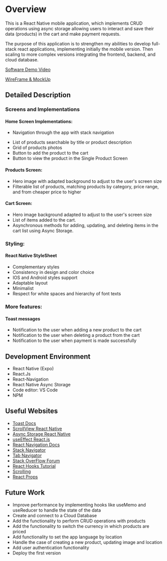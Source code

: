 # Overview

This is a React Native mobile application, which implements CRUD operations using async storage allowing users to interact and save their data (products) in the cart and make payment requests. 

The purpose of this application is to strengthen my abilities to develop full-stack react applications, implementing initially the mobile version. Then scaling to more complex versions integrating the frontend, backend, and cloud database. 



[Software Demo Video](https://youtu.be/1KIVxlhyKbY)   

[WireFrame & MockUp](https://www.figma.com/file/zHEfeiNomW9MPvgQ3QvD5R/My-App?type=design&node-id=0%3A1&mode=design&t=QAjX9pBZrmw28UFu-1)

## Detailed Description

### Screens and Implementations

#### Home Screen Implementations: 
- Navigation through the app with stack navigation
* List of products searchable by title or product description 
* Grid of products photos
* Button to add the product to the cart
* Button to view the product in the Single Product Screen 

#### Products Screen: 
* Hero image with adapted background to adjust to the user's screen size 
* Filterable list of products, matching products by category, price range, and from cheaper price to higher 

#### Cart Screen: 
* Hero image background adapted to adjust to the user's screen size 
* List of items added to the cart. 
* Asynchronous methods for adding, updating, and deleting items in the cart list using Async Storage.

### Styling: 

#### React Native StyleSheet  
* Complementary styles
* Consistency in design and color choice 
* IOS and Android styles support 
* Adaptable layout 
* Minimalist 
* Respect for white spaces and hierarchy of font texts 

### More features: 

#### Toast messages
* Notification to the user when adding a new product to the cart
* Notification to the user when deleting a product from the cart
* Notification to the user when payment is made successfully


## Development Environment

* React Native (Expo) 
* React.Js 
* React-Navigation
* React Native Async Storage 
* Code editor: VS Code
* NPM 

## Useful Websites

* [Toast Docs](https://github.com/calintamas/react-native-toast-message/blob/HEAD/docs/custom-layouts.md)
* [ScrollView React Native](https://reactnative.dev/docs/scrollview)
* [Async Storage React Native](https://blog.logrocket.com/guide-react-natives-asyncstorage/)
* [useEffect React.js](https://react.dev/reference/react/useEffect)
* [React Navigation Docs](https://reactnavigation.org/docs/getting-started/)
* [Stack Navigator](https://reactnavigation.org/docs/stack-navigator/)
* [Tab Navigator](https://reactnavigation.org/docs/bottom-tab-navigator/)
* [Stack OverFlow Forum](https://stackoverflow.com/questions/67623952/error-virtualizedlists-should-never-be-nested-inside-plain-scrollviews-with-th)
* [React Hooks Tutorial ](https://www.youtube.com/watch?v=HYKDUF8X3qI&ab_channel=CosdenSolutions)
* [Scrolling](https://www.youtube.com/watch?v=T9LWjpHCW_E&ab_channel=BungFerdly)
* [React Props](https://www.w3schools.com/react/react_props.asp)


## Future Work
* Improve performance by implementing hooks like useMemo and useReducer to handle the state of the data
* Create and connect to a Cloud Database 
* Add the functionality to perform CRUD operations with products
* Add the functionality to switch the currency in which products are priced
* Add functionality to set the app language by location
* Handle the case of creating a new product, updating image and location
* Add user authentication functionality 
* Deploy the first version 

